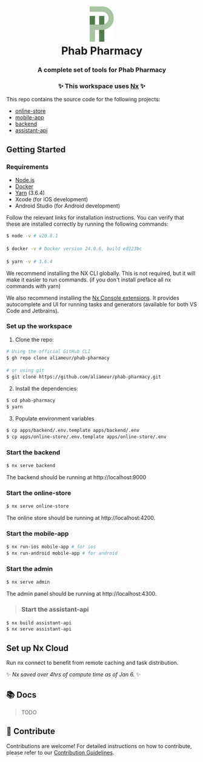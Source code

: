 <h1 align="center">
<img width="64" src="/assets/logo.svg" alt="Phab Pharmacy"/>
<br>
Phab Pharmacy
</h1>

<h3 align="center">A complete set of tools for Phab Pharmacy</h3>
<h3 align="center">✨ This workspace uses <a href="https://nx.dev">Nx</a> ✨</h3>

This repo contains the source code for the following projects:

- [online-store](https://github.com/aliameur/phab-pharmacy/tree/main/apps/online-store)
- [mobile-app](https://github.com/aliameur/phab-pharmacy/tree/main/apps/mobile-app)
- [backend](https://github.com/aliameur/phab-pharmacy/tree/main/apps/backend)
- [assistant-api](https://github.com/aliameur/phab-pharmacy/tree/main/apps/assistant)

## Getting Started

### Requirements

- [Node.js](https://nodejs.org/en/download/)
- [Docker](https://docs.docker.com/install/)
- [Yarn](https://yarnpkg.com) (3.6.4)
- Xcode (for iOS development)
- Android Studio (for Android development)

Follow the relevant links for installation instructions. You can verify that these are installed correctly by running the following commands:

```bash
$ node -v # v20.8.1

$ docker -v # Docker version 24.0.6, build ed223bc

$ yarn -v # 3.6.4
```

We recommend installing the NX CLI globally. This is not required, but it will make it easier to run commands. (if you don't install preface all nx commands with yarn)

We also recommend installing the [Nx Console extensions](https://nx.dev/nx-console). It provides autocomplete and UI for running tasks and generators (available for both VS Code and Jetbrains).


### Set up the workspace


1. Clone the repo:
```bash
# Using the official GitHub CLI
$ gh repo clone aliameur/phab-pharmacy

# or using git
$ git clone https://github.com/aliameur/phab-pharmacy.git
```

2. Install the dependencies:
```bash
$ cd phab-pharmacy
$ yarn
```

3. Populate environment variables
```bash
$ cp apps/backend/.env.template apps/backend/.env
$ cp apps/online-store/.env.template apps/online-store/.env
```

### Start the backend

```bash
$ nx serve backend 
```
The backend should be running at http://localhost:9000  

### Start the online-store

```bash
$ nx serve online-store 
```
The online store should be running at http://localhost:4200.

### Start the mobile-app

```bash
$ nx run-ios mobile-app # for ios
$ nx run-android mobile-app # for android 
```

### Start the admin

```bash
$ nx serve admin 
```

The admin panel should be running at http://localhost:4300.

> ### Start the assistant-api

```bash
$ nx build assistant-api
$ nx serve assistant-api
```

## Set up Nx Cloud

Run nx connect to benefit from remote caching and task distribution. 

✨ *Nx saved over 4hrs of compute time as of Jan 6.* ✨


## 📚 Docs

> TODO

## 💎 Contribute

Contributions are welcome! For detailed instructions on how to contribute, please refer to our [Contribution Guidelines](CONTRIBUTING.md).